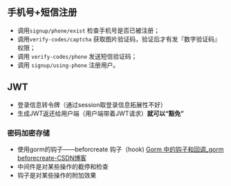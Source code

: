 ## 手机号+短信注册
- 调用`signup/phone/exist` 检查手机号是否已被注册；
- 调用`verify-codes/captcha` 获取图片验证码，验证后才有发『数字验证码』权限；
- 调用 `verify-codes/phone` 发送短信验证码；
- 调用 `signup/using-phone` 注册用户。



## JWT
- 登录信息转令牌（通过session取登录信息拓展性不好）
- 生成JWT返还给用户端（用户端带着JWT请求）**就可以“豁免”**


### 密码加密存储
- 使用gorm的钩子——beforcreate 钩子（hook)
[Gorm 中的钩子和回调_gorm beforecreate-CSDN博客](https://blog.csdn.net/csjds/article/details/134300360)
- 中间件是对某些操作的截停和检查
- 钩子是对某些操作的附加效果
